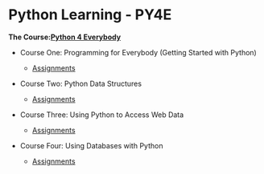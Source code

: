 # Python Learning - PY4E

**The Course:[Python 4 Everybody](https://www.py4e.com/)**

- Course One: Programming for Everybody (Getting Started with Python)

  - [Assignments](https://github.com/Nullblano/Python_Learning/tree/master/Course%20One)

- Course Two: Python Data Structures

  - [Assignments](https://github.com/Nullblano/Python_Learning/tree/master/Course%20Two)

- Course Three: Using Python to Access Web Data

  - [Assignments](https://github.com/Nullblano/Python_Learning/tree/master/Course%20Three)

- Course Four: Using Databases with Python

  - [Assignments](https://github.com/Nullblano/Python_Learning/tree/master/Course%20Four)
